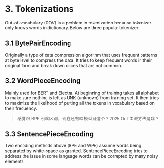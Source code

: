 # 3. Tokenizations 

Out-of-vocabulary (OOV) is a problem in tokenization because tokenizer only knows words in dictionary. Below are three popular tokenizer: 

## 3.1 BytePairEncoding 

Originally a type of data compression algorithm that uses frequent patterns at byte level to compress the data. It tries to keep frequent words in their original form and break down onces that are not common. 

## 3.2 WordPieceEncoding 

Mainly used for BERT and Electra. At beginning of training takes all alphabet to make sure nothing is left as UNK (unknown) from training set. It then tries to maximize the likelihood of putting all the tokens in vocabulary based on their frequency. 

>  感觉跟 BPE 没啥区别，现在还有啥模型用这个？2025 Oct 主流方法是啥？

## 3.3 SentencePieceEncoding 

Two encoding methods above (BPE and WPE) assume words being separated by white-space as granted. SentencePieceEncoding tries to address the issue in some language words can be corrupted by many noisy elements.  


